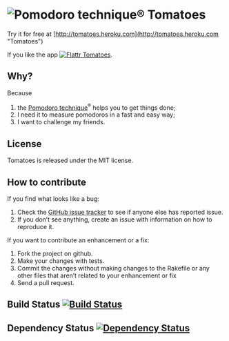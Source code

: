 # ![Pomodoro technique®](https://github.com/potomak/tomatoes/raw/develop/app/assets/images/pomodoro-technique_48.png "Pomodoro technique®") Tomatoes

Try it for free at [http://tomatoes.heroku.com](http://tomatoes.heroku.com "Tomatoes")

If you like the app [![Flattr Tomatoes](http://api.flattr.com/button/flattr-badge-large.png)](http://flattr.com/thing/376437/Tomatoes "Flattr Tomatoes").

## Why?

Because

1. the [Pomodoro technique](http://www.pomodorotechnique.com)<sup>®</sup> helps you to get things done;
2. I need it to measure pomodoros in a fast and easy way;
3. I want to challenge my friends.

## License

Tomatoes is released under the MIT license.

## How to contribute

If you find what looks like a bug:

1. Check the [GitHub issue tracker](https://github.com/potomak/tomatoes/issues) to see if anyone else has reported issue.
1. If you don’t see anything, create an issue with information on how to reproduce it.

If you want to contribute an enhancement or a fix:

1. Fork the project on github.
1. Make your changes with tests.
1. Commit the changes without making changes to the Rakefile or any other files that aren’t related to your enhancement or fix
1. Send a pull request.

## Build Status [![Build Status](https://secure.travis-ci.org/potomak/tomatoes.png?branch=develop)](http://travis-ci.org/potomak/tomatoes)

## Dependency Status [![Dependency Status](https://gemnasium.com/potomak/tomatoes.png?branch=develop)](https://gemnasium.com/potomak/tomatoes)